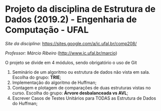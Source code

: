 # Projeto da disciplina de Estrutura de Dados (2019.2) - Engenharia de Computação - UFAL
_Site da disciplina_: https://sites.google.com/a/ic.ufal.br/comp208/

_Professor: Márcio Ribeiro_ (http://www.ic.ufal.br/marcio)

O projeto se divide em 4 módulos, sendo obrigatório o uso de Git
  1. Seminário de um algoritmo ou estrutura de dados não vista em sala. Escolha do grupo: **TRIE**;
  2. Implementação do algoritmo de Huffman;
  3. Contagem e plotagem de comparações de duas estruturas vistas no curso. Escolha do grupo: **Árvore desbalanceada vs AVL**;
  4. Escrever Casos de Testes Unitários para TODAS as Estrutura de Dados do Huffman;
